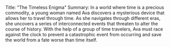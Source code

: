  Title: "The Timeless Enigma"
Summary: In a world where time is a precious commodity, a young woman named Ava discovers a mysterious device that allows her to travel through time. As she navigates through different eras, she uncovers a series of interconnected events that threaten to alter the course of history. With the help of a group of time travelers, Ava must race against the clock to prevent a catastrophic event from occurring and save the world from a fate worse than time itself.